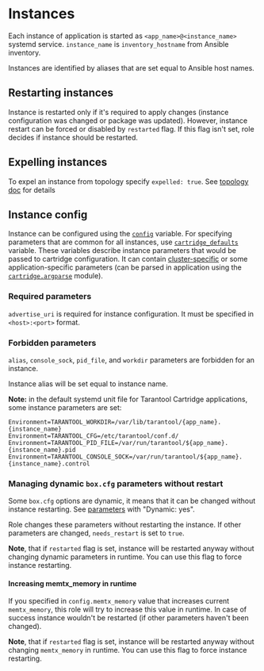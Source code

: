 # Instances

Each instance of application is started as `<app_name>@<instance_name>` systemd service.
`instance_name` is `inventory_hostname` from Ansible inventory.

Instances are identified by aliases that are set equal to Ansible host names.

## Restarting instances

Instance is restarted only if it's required to apply changes
(instance configuration was changed or package was updated).
However, instance restart can be forced or disabled by `restarted` flag.
If this flag isn't set, role decides if instance should be restarted.

## Expelling instances

To expel an instance from topology specify `expelled: true`.
See [topology doc](/doc/topology.md#expelling-instances) for details

## Instance config

Instance can be configured using the [`config`](/doc/variables.md#instances-configuration) variable.
For specifying parameters that are common for all instances, use
[`cartridge_defaults`](/doc/variables.md#instances-configuration) variable.
These variables describe instance parameters that would be passed to cartridge configuration.
It can contain [cluster-specific](https://www.tarantool.io/en/doc/latest/book/cartridge/cartridge_api/modules/cartridge.argparse/#cluster-opts)
or some application-specific parameters (can be parsed in application using the [`cartridge.argparse`](https://www.tarantool.io/en/doc/latest/book/cartridge/cartridge_api/modules/cartridge.argparse) module).

### Required parameters

`advertise_uri` is required for instance configuration.
It must be specified in `<host>:<port>` format.

### Forbidden parameters

`alias`, `console_sock`, `pid_file`, and `workdir` parameters are forbidden
for an instance.

Instance alias will be set equal to instance name.

**Note:** in the default systemd unit file for Tarantool Cartridge applications,
some instance parameters are set:

```
Environment=TARANTOOL_WORKDIR=/var/lib/tarantool/{app_name}.{instance_name}
Environment=TARANTOOL_CFG=/etc/tarantool/conf.d/
Environment=TARANTOOL_PID_FILE=/var/run/tarantool/${app_name}.{instance_name}.pid
Environment=TARANTOOL_CONSOLE_SOCK=/var/run/tarantool/${app_name}.{instance_name}.control
```

### Managing dynamic `box.cfg` parameters without restart

Some `box.cfg` options are dynamic, it means that it can be changed without
instance restarting.
See [parameters](https://www.tarantool.io/en/doc/latest/reference/configuration/#configuration-parameters)
with "Dynamic: yes".

Role changes these parameters without restarting the instance.
If other parameters are changed, `needs_restart` is set to `true`.

**Note**, that if `restarted` flag is set, instance will be restarted anyway without changing dynamic parameters in runtime.
You can use this flag to force instance restarting.

#### Increasing memtx_memory in runtime

If you specified in `config.memtx_memory` value that increases current `memtx_memory`, this role will try to increase this value in runtime.
In case of success instance wouldn't be restarted (if other parameters haven't been changed).

**Note**, that if `restarted` flag is set, instance will be restarted anyway without changing `memtx_memory` in runtime.
You can use this flag to force instance restarting.
